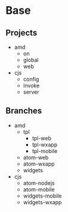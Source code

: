 # Base

## Projects

- amd
	- on
	- global
	- web
- cjs
	- config
	- invoke
	- server

## Branches

- amd
	- tpl
		- tpl-web
		- tpl-wxapp
		- tpl-mobile
	- atom-web
	- atom-wxapp
	- widgets
- cjs
	- atom-nodejs
	- atom-mobile
	- widgets-mobile
	- widgets-wxapp
